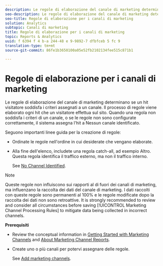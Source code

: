 ```yaml
---
description: Le regole di elaborazione del canale di marketing determinano se un hit visitatore soddisfa i criteri assegnati a un canale. Il processo di regole viene elaborato ogni hit che un visitatore effettua sul sito. Quando una regola non soddisfa i criteri di un canale, o se le regole non sono configurate correttamente, il sistema assegna l'hit a Nessun canale identificato.
seo-description: Le regole di elaborazione del canale di marketing determinano se un hit visitatore soddisfa i criteri assegnati a un canale. Il processo di regole viene elaborato ogni hit che un visitatore effettua sul sito. Quando una regola non soddisfa i criteri di un canale, o se le regole non sono configurate correttamente, il sistema assegna l'hit a Nessun canale identificato.
seo-title: Regole di elaborazione per i canali di marketing
solution: Analytics
subtopic: Canali di marketing
title: Regole di elaborazione per i canali di marketing
topic: Reports & Analytics
uuid: f 6394 f 4 b-a 244-48 e 9-9892-7 dfbfceb 5 fc 9
translation-type: tm+mt
source-git-commit: 86fe1b3650100a05e52fb2102134fee515c871b1

---
```



# Regole di elaborazione per i canali di marketing

Le regole di elaborazione del canale di marketing determinano se un hit visitatore soddisfa i criteri assegnati a un canale. Il processo di regole viene elaborato ogni hit che un visitatore effettua sul sito. Quando una regola non soddisfa i criteri di un canale, o se le regole non sono configurate correttamente, il sistema assegna l'hit a Nessun canale identificato.

Seguono importanti linee guida per la creazione di regole:

* Ordinate le regole nell'ordine in cui desiderate che vengano elaborate.
* Alla fine dell'elenco, includete una regola catch-all, ad esempio Altro. Questa regola identifica il traffico esterno, ma non il traffico interno.

   See [No Channel Identified](../../components/c-marketing-channels/c-faq.md#section_451E42994DA247A8A7B8559C715A5EE7).

>[!NOTE]
>
>Queste regole non influiscono sui rapporti al di fuori dei canali di marketing, ma influenzano la raccolta dei dati del canale di marketing. I dati raccolti con queste regole sono permanenti al 100% e le regole modificate dopo la raccolta dei dati non sono retroattive. It is strongly recommended to review and consider all circumstances before saving [!UICONTROL Marketing Channel Processing Rules] to mitigate data being collected in incorrect channels.

**Prerequisiti**

* Review the conceptual information in [Getting Started with Marketing Channels](../../components/c-marketing-channels/c-getting-started-mchannel.md#concept_0C28C1592F564E53BB467E6EBC168E8C) and [About Marketing Channel Reports](../../components/c-marketing-channels/c-overview.md#concept_77BE50D20BAA402CB292026436A39068).

* Create uno o più canali per potervi assegnare delle regole.

   See [Add marketing channels](../../components/c-marketing-channels/c-channels.md#task_98C9D3F5DBBC4B198E0A9ED4D3891E03).

